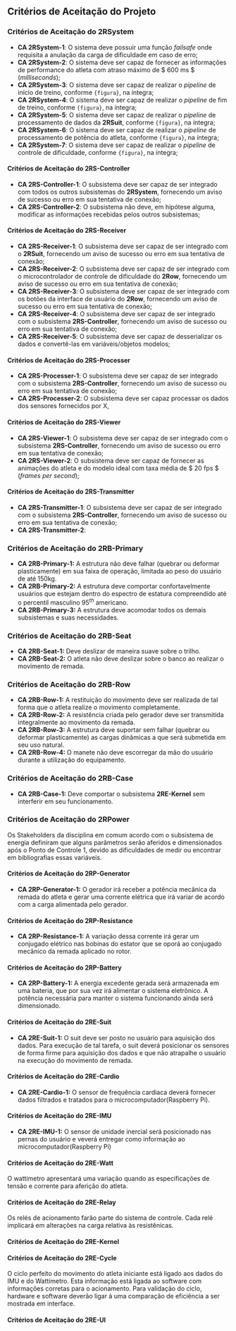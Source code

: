 ## Critérios de Aceitação do Projeto

<!--
Está na estrutura do pandoc?
- [NÃO]

Validações:

[OK]: Tudo certo!
[TODO]: Falta alguma coisa! Nesse caso, informe o que está faltando

- Software []
> Jonathan [TODO]
>> Sintetizar as os critérios de aceitação de todas as frentes
>> Definir uma introdução

---------------
- Eletrônica []

---------------
- Energia []

---------------
- Estrutura []

---------------
-->

### Critérios de Aceitação do 2RSystem

* **CA 2RSystem-1**: O sistema deve possuir uma função _failsafe_ onde requisita a anulação da carga de dificuldade em caso de erro;
* **CA 2RSystem-2**: O sistema deve ser capaz de fornecer as informações de performance do atleta com atraso máximo de $ 600 ms $ (_milliseconds_);
* **CA 2RSystem-3**: O sistema deve ser capaz de realizar o _pipeline_ de início de treino, conforme `{figura}`, na íntegra;
* **CA 2RSystem-4**: O sistema deve ser capaz de realizar o _pipeline_ de fim de treino, conforme `{figura}`, na íntegra;
* **CA 2RSystem-5**: O sistema deve ser capaz de realizar o _pipeline_ de processamento de dados da **2RSuit**, conforme `{figura}`, na íntegra;
* **CA 2RSystem-6**: O sistema deve ser capaz de realizar o _pipeline_ de processamento de potência do atleta, conforme `{figura}`, na íntegra;
* **CA 2RSystem-7**: O sistema deve ser capaz de realizar o _pipeline_ de controle de dificuldade, conforme `{figura}`, na íntegra;

#### Critérios de Aceitação do 2RS-Controller

* **CA 2RS-Controller-1**: O subsistema deve ser capaz de ser integrado com todos os outros subsistemas do **2RSystem**, fornecendo um aviso de sucesso ou erro em sua tentativa de conexão;
* **CA 2RS-Controller-2**: O subsistema não deve, em hipótese alguma, modificar as informações recebidas pelos outros subsistemas;

#### Critérios de Aceitação do 2RS-Receiver

* **CA 2RS-Receiver-1**: O subsistema deve ser capaz de ser integrado com o **2RSuit**, fornecendo um aviso de sucesso ou erro em sua tentativa de conexão;
* **CA 2RS-Receiver-2**: O subsistema deve ser capaz de ser integrado com o microcontrolador de controle de dificuldade do **2Row**, fornecendo um aviso de sucesso ou erro em sua tentativa de conexão;
* **CA 2RS-Receiver-3**: O subsistema deve ser capaz de ser integrado com os botões da interface de usuário do **2Row**, fornecendo um aviso de sucesso ou erro em sua tentativa de conexão;
* **CA 2RS-Receiver-4**: O subsistema deve ser capaz de ser integrado com o subsistema **2RS-Controller**, fornecendo um aviso de sucesso ou erro em sua tentativa de conexão;
* **CA 2RS-Receiver-5**: O subsistema deve ser capaz de desserializar os dados e convertê-las em variáveis/objetos modelos;

#### Critérios de Aceitação do 2RS-Processer

* **CA 2RS-Processer-1**: O subsistema deve ser capaz de ser integrado com o subsistema **2RS-Controller**, fornecendo um aviso de sucesso ou erro em sua tentativa de conexão;
* **CA 2RS-Processer-2**: O subsistema deve ser capaz processar os dados dos sensores fornecidos por X, <!-- TODO -->

#### Critérios de Aceitação do 2RS-Viewer

* **CA 2RS-Viewer-1**: O subsistema deve ser capaz de ser integrado com o subsistema **2RS-Controller**, fornecendo um aviso de sucesso ou erro em sua tentativa de conexão;
* **CA 2RS-Viewer-2**: O subsistema deve ser capaz de fornecer as animações do atleta e do modelo ideal com taxa média de $ 20 fps $ (_frames per second_);

#### Critérios de Aceitação do 2RS-Transmitter

* **CA 2RS-Transmitter-1**: O subsistema deve ser capaz de ser integrado com o subsistema **2RS-Controller**, fornecendo um aviso de sucesso ou erro em sua tentativa de conexão;
* **CA 2RS-Transmitter-2**: <!-- TODO -->

### Critérios de Aceitação do 2RB-Primary

* **CA 2RB-Primary-1:** A estrutura não deve falhar (quebrar ou deformar plasticamente) em sua faixa de operação, limitada ao peso do usuário de até 150kg.
* **CA 2RB-Primary-2:** A estrutura deve comportar confortavelmente usuários que estejam  dentro do espectro de estatura compreendido até o percentil masculino $95^{th}$ americano.
* **CA 2RB-Primary-3:** A estrutura deve acomodar todos os demais subsistemas e suas necessidades.

### Critérios de Aceitação do 2RB-Seat

* **CA 2RB-Seat-1:** Deve deslizar de maneira suave sobre o trilho.
* **CA 2RB-Seat-2:** O atleta não deve deslizar sobre o banco ao realizar o movimento de remada.

### Critérios de Aceitação do 2RB-Row

* **CA 2RB-Row-1:** A restituição do movimento deve ser realizada de tal forma que o atleta realize  o movimento completamente.
* **CA 2RB-Row-2:** A resistência criada pelo gerador deve ser transmitida integralmente ao movimento da remada.
* **CA 2RB-Row-3:** A estrutura deve suportar sem falhar (quebrar ou deformar plasticamente) as cargas dinâmicas a que será submetida em seu uso natural.
* **CA 2RB-Row-4:** O manete não deve escorregar da mão do usuário durante a utilização do equipamento.

### Critérios de Aceitação do 2RB-Case

* **CA 2RB-Case-1:** Deve comportar o subsistema **2RE-Kernel** sem interferir em seu funcionamento.

### Critérios de Aceitação do 2RPower

Os Stakeholders da disciplina em comum acordo com o subsistema de energia definiram que alguns parâmetros serão aferidos e dimensionados após o Ponto de Controle 1, devido as dificuldades de medir ou encontrar em bibliografias essas variáveis.

#### Critérios de Aceitação do 2RP-Generator 

* **CA 2RP-Generator-1:** O gerador irá receber a potência mecânica da remada do atleta e gerar uma corrente elétrica que irá variar de acordo com a carga alimentada pelo gerador.

#### Critérios de Aceitação do 2RP-Resistance

* **CA 2RP-Resistance-1:** A variação dessa corrente irá gerar um conjugado elétrico nas bobinas do estator que se oporá ao conjugado mecânico da remada aplicado no rotor.

#### Critérios de Aceitação do 2RP-Battery 

* **CA 2RP-Battery-1:** A energia excedente gerada será armazenada em uma bateria, que por sua vez irá alimentar o sistema eletrônico. A potência necessária para manter o sistema funcionando ainda será dimensionado.

#### Critérios de Aceitação do 2RE-Suit 

* **CA 2RE-Suit-1:** O suit deve ser posto no usuário para aquisição dos dados. Para execução de tal tarefa, o suit deverá  posicionar os sensores de forma firme para aquisição dos dados e que não atrapalhe o usuário na execução do movimento de remada.

#### Critérios de Aceitação do 2RE-Cardio
* **CA 2RE-Cardio-1:** O sensor de frequência cardiaca deverá fornecer dados filtrados e tratados para o microcomputador(Raspberry Pi). 

#### Critérios de Aceitação do 2RE-IMU
* **CA 2RE-IMU-1:** O sensor de unidade inercial será posicionado nas pernas do usuário e veverá entregar como informação ao microcomputador(Raspberry Pi)

#### Critérios de Aceitação do 2RE-Watt
O wattimetro apresentará uma variação quando as especificações de tensão e corrente para aferição do atleta.

#### Critérios de Aceitação do 2RE-Relay
Os relés de acionamento farão parte do sistema de controle. Cada relé implicará em alterações na carga relativa às resistênicas.

#### Critérios de Aceitação do 2RE-Kernel

#### Critérios de Aceitação do 2RE-Cycle
O ciclo perfeito do movimento do atleta iniciante está ligado aos dados do IMU e do Wattímetro. Esta informação está ligada ao software com informações corretas para o acionamento. Para validação do ciclo, hardware e software deverão ligar à uma comparação de eficiência a ser mostrada em interface.

#### Critérios de Aceitação do 2RE-UI

<!--

Serão definidos critérios de aceitação para cada um dos subsistemas do submódulo de _software_, os quais estão listados a seguir em tópicos:

#### Critérios de Aceitação do Subsistema de Controle
1. o subsistema deve ser capaz de receber e transmitir dados para qualquer outro subsistema sem qualquer tipo de informação.

#### Critérios de Aceitação do Subsistema de Aquisição de Dados
1. o subsistema deve ser capaz de receber os dados oriundos dos sensores cinemáticos e cinéticos e dos botões de ação presentes na interface da estrutura sem qualquer tipo de perda de informação;
2. o subsistema deve ser capaz de transmitir os dados, então preprocessados, para o **Subsistema de Processamento** sem qualquer tipo de perda de informação.

#### Critérios de Aceitação do Subsistema de Processamento
1. o subsistema deve ser capaz de receber/transmitir informações do/para o **Subsistema de Controle** sem qualquer tipo de perda de informação;
2. o subsistema deve ser capaz de processar os dados recebidos e criar as informações necessárias para a renderização do modelo 3D a ser utilizado pelo **Subsistema de Visualização de Performance**.

#### Critérios de Aceitação do Subsistema de Visualização de Performance
1. o subsistema deve ser capaz de receber e interpretar as informações transmitidas pelo **Subsistema de Processamento de Dados** para construir os modelos 3D a serem mostrados;
2. o subsistema deve ser capaz de mostrar, em _real time_, um modelo 3D do corpo humano representando os movimentos sendo executados pelo atleta e um modelo 3D do corpo humano representando a movimentação ideal, para que comparações e, consequentemente, otimizações possam ser feitas no treinamento.

#### Critérios de Aceitação do Subsistema Atuador
1. o subsistema deve ser capaz de receber as demandas de alteração de carga do **Subsistema de Controle** sem qualquer tipo de informação;
2. o subsistema deve ser capaz de mandar sinais, sem qualquer perda de informação, para os microcontroladores eletrônicos, para que os mesmos possam alterar a carga da estrutura conforme especificado pelo atleta.

### Critério de aceitação de Eletrônica

O sistema de eletrônica está bem distribuido para ação dos componentes e para aquisição dos resultados esperados. Todo o sistema será projetado com boas vistas ao acoplamento dos sistemas de energia e de software.

1. A aquisição e tratamento dos sinais recebidos do sensor de frequência cardiáca e da unidade de medida inercial(IMU).

2. A ligação entre o reconhecimento da posição do usuário em conjunto com o funcionamento e acionamento das resistências.

3. Aferir a potência do sistema através de wattímetro ligado à eletrônica embarcadade informações de sinais e controle de acionamento.






A estrutura será dimensionada para que seja capaz de antender uma vasta gama de pessoas. Foi escolhido como parâmetro um homem americano do percentil 95, que possui 1.86 m de altura e pesa 102 KG. Assim, buscando uma margem de segurança, decidiu-se dimensionar a estrutura para que suporte o uso de um homem de até 2 metros de altura e de até 150 KG. Não há limite mínimo de estatura e de peso para o uso do aparelho. Com isso, foram definidos os critérios de aceitação da estrutura:

1. A estrutura não deve falhar (quebrar ou deformar plasticamente) ao ser utilizada dentro da faixa de operação definida.

2. A estrutura deve acomodar todos os outros subsistemas propostos.
-->
